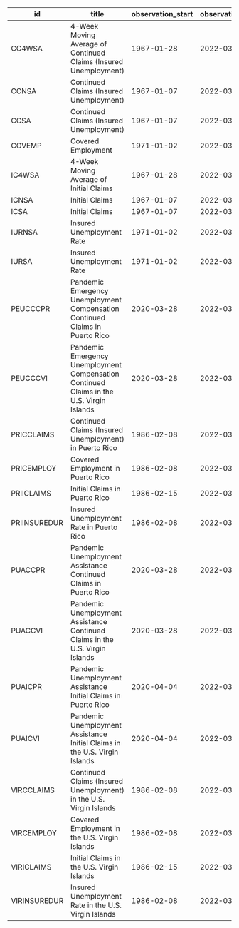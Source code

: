 | id           | title                                                                                    | observation_start   | observation_end   |
|--------------|------------------------------------------------------------------------------------------|---------------------|-------------------|
| CC4WSA       | 4-Week Moving Average of Continued Claims (Insured Unemployment)                         | 1967-01-28          | 2022-03-19        |
| CCNSA        | Continued Claims (Insured Unemployment)                                                  | 1967-01-07          | 2022-03-19        |
| CCSA         | Continued Claims (Insured Unemployment)                                                  | 1967-01-07          | 2022-03-19        |
| COVEMP       | Covered Employment                                                                       | 1971-01-02          | 2022-03-12        |
| IC4WSA       | 4-Week Moving Average of Initial Claims                                                  | 1967-01-28          | 2022-03-26        |
| ICNSA        | Initial Claims                                                                           | 1967-01-07          | 2022-03-26        |
| ICSA         | Initial Claims                                                                           | 1967-01-07          | 2022-03-26        |
| IURNSA       | Insured Unemployment Rate                                                                | 1971-01-02          | 2022-03-19        |
| IURSA        | Insured Unemployment Rate                                                                | 1971-01-02          | 2022-03-19        |
| PEUCCCPR     | Pandemic Emergency Unemployment Compensation Continued Claims in Puerto Rico             | 2020-03-28          | 2022-03-12        |
| PEUCCCVI     | Pandemic Emergency Unemployment Compensation Continued Claims in the U.S. Virgin Islands | 2020-03-28          | 2022-03-12        |
| PRICCLAIMS   | Continued Claims (Insured Unemployment) in Puerto Rico                                   | 1986-02-08          | 2022-03-19        |
| PRICEMPLOY   | Covered Employment in Puerto Rico                                                        | 1986-02-08          | 2022-03-19        |
| PRIICLAIMS   | Initial Claims in Puerto Rico                                                            | 1986-02-15          | 2022-03-26        |
| PRIINSUREDUR | Insured Unemployment Rate in Puerto Rico                                                 | 1986-02-08          | 2022-03-19        |
| PUACCPR      | Pandemic Unemployment Assistance Continued Claims in Puerto Rico                         | 2020-03-28          | 2022-03-12        |
| PUACCVI      | Pandemic Unemployment Assistance Continued Claims in the U.S. Virgin Islands             | 2020-03-28          | 2022-03-12        |
| PUAICPR      | Pandemic Unemployment Assistance Initial Claims in Puerto Rico                           | 2020-04-04          | 2022-03-26        |
| PUAICVI      | Pandemic Unemployment Assistance Initial Claims in the U.S. Virgin Islands               | 2020-04-04          | 2022-03-26        |
| VIRCCLAIMS   | Continued Claims (Insured Unemployment) in the U.S. Virgin Islands                       | 1986-02-08          | 2022-03-19        |
| VIRCEMPLOY   | Covered Employment in the U.S. Virgin Islands                                            | 1986-02-08          | 2022-03-19        |
| VIRICLAIMS   | Initial Claims in the U.S. Virgin Islands                                                | 1986-02-15          | 2022-03-26        |
| VIRINSUREDUR | Insured Unemployment Rate in the U.S. Virgin Islands                                     | 1986-02-08          | 2022-03-19        |